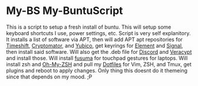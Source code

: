 # My-BS My-BuntuScript
This is a script to setup a fresh install of buntu. This will setup some keyboard shortcuts I use, power settings, etc.
Script is very self explanitory. It installs a list of software via APT, then will add APT apt repositories for [Timeshift](https://github.com/teejee2008/timeshift), [Cryptomator](https://duckduckgo.com/?q=Cryptomator&t=brave&ia=web), and [Yubico](https://www.yubico.com/products/yubico-authenticator/), get keyrings for [Element](https://element.io/) and [Signal](https://www.signal.org/), then install said software. Will also get the .deb file for [Discord](https://discord.com/) and [Veracypt](https://www.veracrypt.fr/code/VeraCrypt/) and install those.
Will install [fusuma](https://github.com/iberianpig/fusuma) for touchpad gestures for laptops.
Will install zsh and [Oh-My-ZSH](https://ohmyz.sh/) and pull my [Dotfiles](https://github.com/Th4ntis/dotfiles) for Vim, ZSH, and Tmux, get plugins and reboot to apply changes. Only thing this doesnt do it themeing since that depends on my mood. ;P